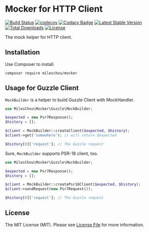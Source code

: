 # Mocker for HTTP Client 

[![Build Status](https://travis-ci.com/MilesChou/mocker.svg?branch=master)](https://travis-ci.com/MilesChou/mocker)
[![codecov](https://codecov.io/gh/MilesChou/mocker/branch/master/graph/badge.svg)](https://codecov.io/gh/MilesChou/mocker)
[![Codacy Badge](https://api.codacy.com/project/badge/Grade/47fcc79753df4b1185ae85f4014c4699)](https://www.codacy.com/manual/MilesChou/mocker)
[![Latest Stable Version](https://poser.pugx.org/MilesChou/mocker/v/stable)](https://packagist.org/packages/MilesChou/mocker)
[![Total Downloads](https://poser.pugx.org/MilesChou/mocker/d/total.svg)](https://packagist.org/packages/MilesChou/mocker)
[![License](https://poser.pugx.org/MilesChou/mocker/license)](https://packagist.org/packages/MilesChou/mocker)

The mock helper for HTTP client.

## Installation

Use Composer to install.

```
composer require mileschou/mocker
```

## Usage for Guzzle Client

`MockBuilder` is a helper to build Guzzle Client with MockHandler.

```php
use MilesChou\Mocker\Guzzle\MockBuilder;

$expected = new Psr7Response();
$history = [];

$client = MockBuilder::createClient($expected, $history);
$client->get('somewhere'); // will return $expected

$history[0]['request']; // The Guzzle request
```

Sure, `MockBuilder` supports PSR-18 client, too.

```php
use MilesChou\Mocker\Guzzle\MockBuilder;

$expected = new Psr7Response();
$history = [];

$client = MockBuilder::createPsr18Client($expected, $history);
$client->sendRequest(new Psr7Request());

$history[0]['request']; // The Guzzle request
```

## License

The MIT License (MIT). Please see [License File](LICENSE) for more information.
